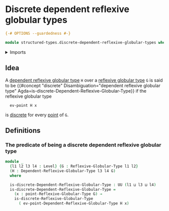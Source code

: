 # Discrete dependent reflexive globular types

```agda
{-# OPTIONS --guardedness #-}

module structured-types.discrete-dependent-reflexive-globular-types where
```

<details><summary>Imports</summary>

```agda
open import foundation.universe-levels

open import structured-types.dependent-reflexive-globular-types
open import structured-types.discrete-reflexive-globular-types
open import structured-types.points-reflexive-globular-types
open import structured-types.reflexive-globular-types
```

</details>

## Idea

A
[dependent reflexive globular type](structured-types.dependent-reflexive-globular-types.md)
`H` over a
[reflexive globular type](structured-types.reflexive-globular-types.md) `G` is
said to be
{{#concept "discrete" Disambiguation="dependent reflexive globular type" Agda=is-discrete-Dependent-Reflexive-Globular-Type}}
if the reflexive globular type

```text
  ev-point H x
```

is [discrete](structured-types.discrete-reflexive-globular-types.md) for every
[point](structured-types.points-reflexive-globular-types.md) of `G`.

## Definitions

### The predicate of being a discrete dependent reflexive globular type

```agda
module _
  {l1 l2 l3 l4 : Level} {G : Reflexive-Globular-Type l1 l2}
  (H : Dependent-Reflexive-Globular-Type l3 l4 G)
  where

  is-discrete-Dependent-Reflexive-Globular-Type : UU (l1 ⊔ l3 ⊔ l4)
  is-discrete-Dependent-Reflexive-Globular-Type =
    (x : point-Reflexive-Globular-Type G) →
    is-discrete-Reflexive-Globular-Type
      ( ev-point-Dependent-Reflexive-Globular-Type H x)
```

